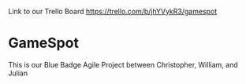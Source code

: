 Link to our Trello Board https://trello.com/b/jhYVykR3/gamespot
# GameSpot
This is our Blue Badge Agile Project between Christopher, William, and Julian
